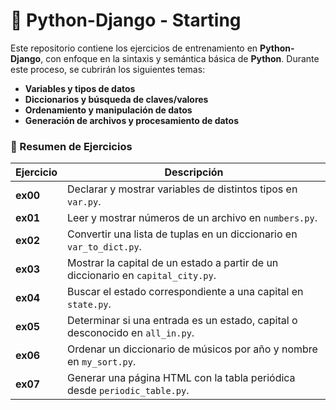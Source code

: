 # 📌 Python-Django - Starting

Este repositorio contiene los ejercicios de entrenamiento en **Python-Django**, con enfoque en la sintaxis y semántica básica de **Python**. Durante este proceso, se cubrirán los siguientes temas:

- **Variables y tipos de datos**
- **Diccionarios y búsqueda de claves/valores**
- **Ordenamiento y manipulación de datos**
- **Generación de archivos y procesamiento de datos**

### 🧩 Resumen de Ejercicios

| Ejercicio | Descripción |
|-------------|----------------|
| **ex00** | Declarar y mostrar variables de distintos tipos en `var.py`. |
| **ex01** | Leer y mostrar números de un archivo en `numbers.py`. |
| **ex02** | Convertir una lista de tuplas en un diccionario en `var_to_dict.py`. |
| **ex03** | Mostrar la capital de un estado a partir de un diccionario en `capital_city.py`. |
| **ex04** | Buscar el estado correspondiente a una capital en `state.py`. |
| **ex05** | Determinar si una entrada es un estado, capital o desconocido en `all_in.py`. |
| **ex06** | Ordenar un diccionario de músicos por año y nombre en `my_sort.py`. |
| **ex07** | Generar una página HTML con la tabla periódica desde `periodic_table.py`. |

